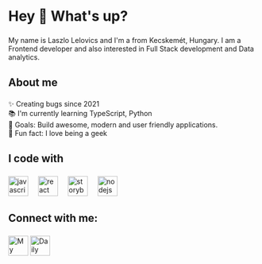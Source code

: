 <h1 align="left">Hey 👋 What's up?</h1>

###

<p align="left">My name is Laszlo Lelovics and I'm a from Kecskemét, Hungary. I am a Frontend developer and also interested in Full Stack development and Data analytics. </p>

###

<h2 align="left">About me</h2>

###

<p align="left">✨ Creating bugs since 2021<br>📚 I'm currently learning TypeScript, Python<br>🎯 Goals: Build awesome, modern and user friendly applications. <br>🎲 Fun fact: I love being a geek </p>

###

<h2 align="left">I code with</h2>

###

<div align="left">
  <img src="https://cdn.jsdelivr.net/gh/devicons/devicon/icons/javascript/javascript-original.svg" height="40" alt="javascript logo"  />
 <!-- <img width="12" />
  <img src="https://cdn.jsdelivr.net/gh/devicons/devicon/icons/typescript/typescript-original.svg" height="40" alt="typescript logo"  /> -->
  <img width="12" />
  <img src="https://cdn.jsdelivr.net/gh/devicons/devicon/icons/react/react-original.svg" height="40" alt="react logo"  />
  <img width="12" />
  <img src="https://cdn.jsdelivr.net/gh/devicons/devicon/icons/storybook/storybook-original.svg" height="40" alt="storybook logo"  />
  <img width="12" />
  <img src="https://cdn.jsdelivr.net/gh/devicons/devicon/icons/nodejs/nodejs-original.svg" height="40" alt="nodejs logo"  />
</div>

###

<h2 align="left">Connect with me: </h2>

### 

<div align="left">
  <img src="https://www.linkedin.com/in/l%C3%A1szl%C3%B3-lelovics-987046274/" height="40" alt="My Linkedln" />
  <img src="https://app.daily.dev/lszllelovics" height="40" alt="Daily Dev" />
</div>


